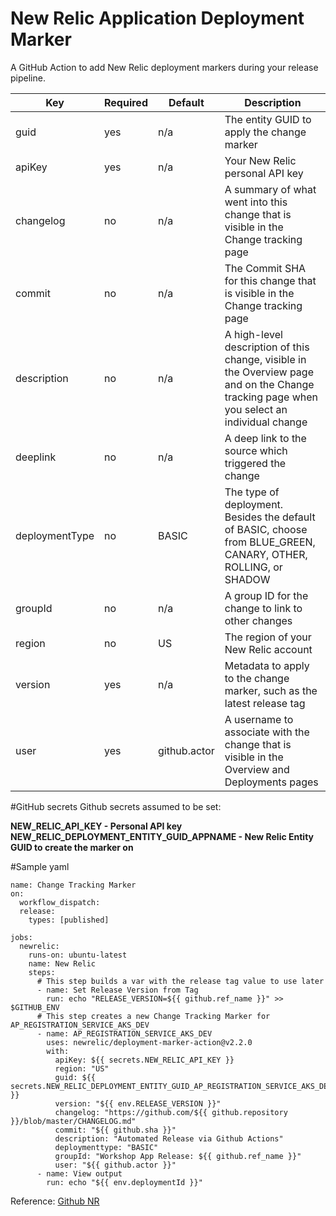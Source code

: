 # New Relic Application Deployment Marker

A GitHub Action to add New Relic deployment markers during your release pipeline.


| **Key**        | **Required** | **Default**  | **Description**                                                                                                                            |
|----------------|--------------|--------------|--------------------------------------------------------------------------------------------------------------------------------------------|
| guid           | yes          | n/a          | The entity GUID to apply the change marker                                                                                                 |
| apiKey         | yes          | n/a          | Your New Relic personal API key                                                                                                            |
| changelog      | no           | n/a          | A summary of what went into this change that is visible in the Change tracking page                                                        |
| commit         | no           | n/a          | The Commit SHA for this change that is visible in the Change tracking page                                                                 |
| description    | no           | n/a          | A high-level description of this change, visible in the Overview page and on the Change tracking page when you select an individual change |
| deeplink       | no           | n/a          | A deep link to the source which triggered the change                                                                                       |
| deploymentType | no           | BASIC        | The type of deployment. Besides the default of BASIC, choose from BLUE_GREEN, CANARY, OTHER, ROLLING, or SHADOW                            |
| groupId        | no           | n/a          | A group ID for the change to link to other changes                                                                                         |
| region         | no           | US           | The region of your New Relic account                                                                                                       |
| version        | yes          | n/a          | Metadata to apply to the change marker, such as the latest release tag                                                                     |
| user           | yes          | github.actor | A username to associate with the change that is visible in the Overview and Deployments pages                                              |


#GitHub secrets
Github secrets assumed to be set:

**NEW_RELIC_API_KEY - Personal API key**
**NEW_RELIC_DEPLOYMENT_ENTITY_GUID_APPNAME - New Relic Entity GUID to create the marker on**

#Sample yaml
```
name: Change Tracking Marker
on:
  workflow_dispatch:
  release:
    types: [published]

jobs:
  newrelic:
    runs-on: ubuntu-latest
    name: New Relic
    steps:
      # This step builds a var with the release tag value to use later
      - name: Set Release Version from Tag
        run: echo "RELEASE_VERSION=${{ github.ref_name }}" >> $GITHUB_ENV
      # This step creates a new Change Tracking Marker for AP_REGISTRATION_SERVICE_AKS_DEV
      - name: AP_REGISTRATION_SERVICE_AKS_DEV
        uses: newrelic/deployment-marker-action@v2.2.0
        with:
          apiKey: ${{ secrets.NEW_RELIC_API_KEY }}
          region: "US"
          guid: ${{ secrets.NEW_RELIC_DEPLOYMENT_ENTITY_GUID_AP_REGISTRATION_SERVICE_AKS_DEV }}
          version: "${{ env.RELEASE_VERSION }}"
          changelog: "https://github.com/${{ github.repository }}/blob/master/CHANGELOG.md"
          commit: "${{ github.sha }}"
          description: "Automated Release via Github Actions"
          deploymenttype: "BASIC"
          groupId: "Workshop App Release: ${{ github.ref_name }}"
          user: "${{ github.actor }}"
      - name: View output
        run: echo "${{ env.deploymentId }}"
```

Reference: [Github NR](https://github.com/newrelic/deployment-marker-action)
